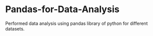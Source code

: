 # Pandas-for-Data-Analysis
Performed data analysis using pandas library of python for different datasets.
